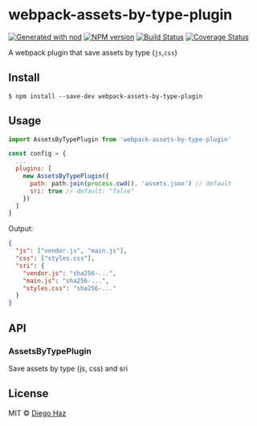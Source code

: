 # webpack-assets-by-type-plugin

[![Generated with nod](https://img.shields.io/badge/generator-nod-2196F3.svg?style=flat-square)](https://github.com/diegohaz/nod)
[![NPM version](https://img.shields.io/npm/v/webpack-assets-by-type-plugin.svg?style=flat-square)](https://npmjs.org/package/webpack-assets-by-type-plugin)
[![Build Status](https://img.shields.io/travis/diegohaz/webpack-assets-by-type-plugin/master.svg?style=flat-square)](https://travis-ci.org/diegohaz/webpack-assets-by-type-plugin)
[![Coverage Status](https://img.shields.io/codecov/c/github/diegohaz/webpack-assets-by-type-plugin/master.svg?style=flat-square)](https://codecov.io/gh/diegohaz/webpack-assets-by-type-plugin/branch/master)

A webpack plugin that save assets by type (`js`,`css`)

## Install

    $ npm install --save-dev webpack-assets-by-type-plugin

## Usage

```js
import AssetsByTypePlugin from 'webpack-assets-by-type-plugin'

const config = {
  ...
  plugins: [
    new AssetsByTypePlugin({
      path: path.join(process.cwd(), 'assets.json') // default
      sri: true // default: "false"
    })
  ]
}
```

Output:

```json
{
  "js": ["vendor.js", "main.js"],
  "css": ["styles.css"],
  "sri": {
    "vendor.js": "sha256-...",
    "main.js": "sha256-...",
    "styles.css": "sha256-..."
  }
}
```

## API

<!-- Generated by documentation.js. Update this documentation by updating the source code. -->

### AssetsByTypePlugin

Save assets by type (js, css) and sri

## License

MIT © [Diego Haz](https://github.com/diegohaz)

